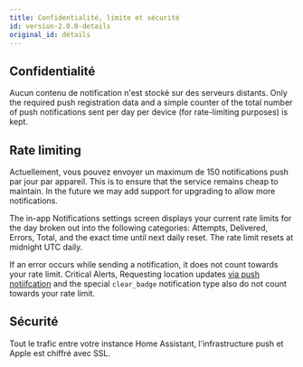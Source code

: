 ```yaml
---
title: Confidentialité, limite et sécurité
id: version-2.0.0-details
original_id: détails
---
```


## Confidentialité

Aucun contenu de notification n'est stocké sur des serveurs distants. Only the required push registration data and a simple counter of the total number of push notifications sent per day per device (for rate-limiting purposes) is kept.

## Rate limiting

Actuellement, vous pouvez envoyer un maximum de 150 notifications push par jour par appareil. This is to ensure that the service remains cheap to maintain. In the future we may add support for upgrading to allow more notifications.

The in-app Notifications settings screen displays your current rate limits for the day broken out into the following categories: Attempts, Delivered, Errors, Total, and the exact time until next daily reset. The rate limit resets at midnight UTC daily.

If an error occurs while sending a notification, it does not count towards your rate limit. Critical Alerts, Requesting location updates [via push notiifcation](notifications/location.md) and the special `clear_badge` notification type also do not count towards your rate limit.

## Sécurité

Tout le trafic entre votre instance Home Assistant, l'infrastructure push et Apple est chiffré avec SSL.